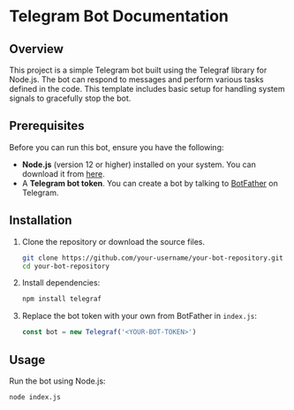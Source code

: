 # Telegram Bot Documentation

## Overview
This project is a simple Telegram bot built using the Telegraf library for Node.js. The bot can respond to messages and perform various tasks defined in the code. This template includes basic setup for handling system signals to gracefully stop the bot.

## Prerequisites
Before you can run this bot, ensure you have the following:
- **Node.js** (version 12 or higher) installed on your system. You can download it from [here](https://nodejs.org/).
- A **Telegram bot token**. You can create a bot by talking to [BotFather](https://t.me/botfather) on Telegram.

## Installation
1. Clone the repository or download the source files.

    ```bash
    git clone https://github.com/your-username/your-bot-repository.git
    cd your-bot-repository
    ```

2. Install dependencies:

    ```bash
    npm install telegraf
    ```

3. Replace the bot token with your own from BotFather in `index.js`:

    ```js
    const bot = new Telegraf('<YOUR-BOT-TOKEN>')
    ```

## Usage
Run the bot using Node.js:

```bash
node index.js
